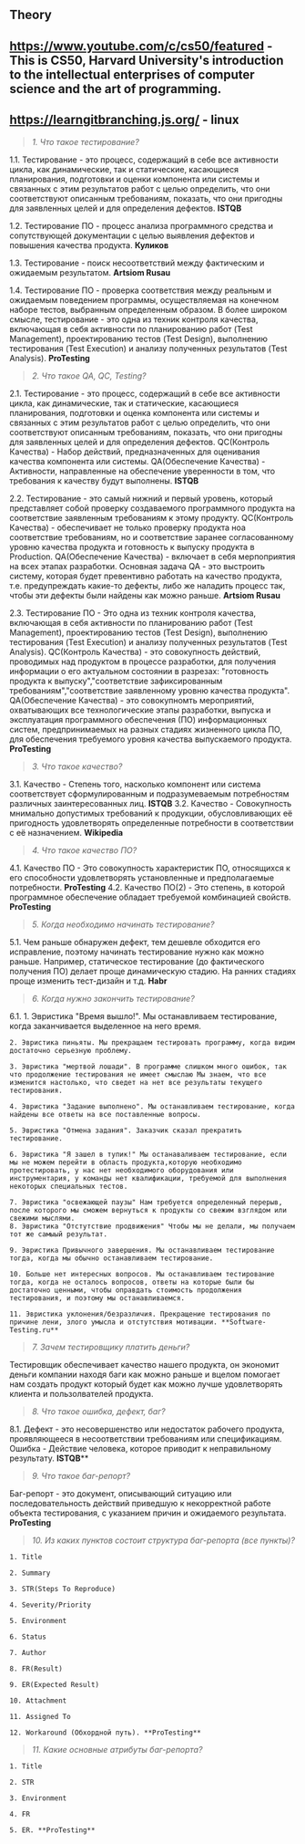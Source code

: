 ## Theory

## https://www.youtube.com/c/cs50/featured - This is CS50, Harvard University's introduction to the intellectual enterprises of computer science and the art of programming.

## https://learngitbranching.js.org/ - linux


>*1. Что такое тестирование?*

1.1. Тестирование - это процесс, содержащий в себе все активности цикла, как динамические, так и статические, касающиеся планирования, подготовки и оценки компонента или системы и связанных с этим результатов работ с целью определить, что они соответствуют описанным требованиям, показать, что они пригодны для заявленных целей и для определения дефектов. **ISTQB**

1.2. Тестирование ПО - процесс анализа программного средства и сопутствующей документации с целью выявления дефектов и повышения качества продукта. **Куликов**

1.3. Тестирование - поиск несоответствий между фактическим и ожидаемым результатом. **Artsiom Rusau**

1.4. Тестирование ПО - проверка соответствия между реальным и ожидаемым поведением программы, осуществляемая на конечном наборе тестов, выбранным определенным образом. В более широком смысле, тестирование - это одна из техник контроля качества, включающая в себя активности по планированию работ (Test Management), проектированию тестов (Test Design), выполнению тестирования (Test Execution) и анализу полученных результатов (Test Analysis). **ProTesting**

>*2. Что такое QA, QC, Testing?*

2.1. Тестирование - это процесс, содержащий в себе все активности цикла, как динамические, так и статические, касающиеся планирования, подготовки и оценка компонента или системы и связанных с этим 		  результатов работ с целью определить, что они соответствуют описанным требованиям, показать, что они пригодны для заявленных целей и для определения дефектов.
QC(Контроль Качества) - Набор действий, предназначенных для оценивания качества компонента или системы.
QA(Обеспечение Качества) - Активности, направленные на обеспечение уверенности в том, что требования к качеству будут выполнены. **ISTQB**

2.2. Тестирование - это самый нижний и первый уровень, который представляет собой проверку создаваемого программного продукта на соответствие заявленным требованиям к этому продукту.
QC(Контроль Качества) - обеспечивает не только проверку продукта ноа соответствие требованиям, но и соответствие заранее согласованному уровню качества продукта и готовность к выпуску продукта в Production.
QA(Обеспечение Качества) - включает в себя мерпоприятия на всех этапах разработки. Основная задача QA - это выстроить систему, которая будет превентивно работать на качество продукта, т.е. предупреждать какие-то дефекты, либо же наладить процесс так, чтобы эти дефекты были найдены как можно раньше. **Artsiom Rusau**

2.3. Тестирование ПО - Это одна из техник контроля качества, включающая в себя активности по планированию работ (Test Management), проектированию тестов (Test Design), выполнению тестирования (Test Execution) и анализу полученных результатов (Test Analysis).
QC(Контроль Качества) - это совокупность действий, проводимых над продуктом в процессе разработки, для получения информации о его актуальном состоянии в разрезах: "готовность продукта к выпуску","соответствие зафиксированным требованиям","соответствие заявленному уровню качества продукта".
QA(Обеспечение Качества) -  это совокупномть мероприятий, охватывающих все технологические этапы разработки, выпуска и эксплуатация программного обеспечения (ПО) информационных систем, предпринимаемых на разных стадиях жизненного цикла ПО, для обеспечения требуемого уровня качества выпускаемого продукта. **ProTesting**

>*3. Что такое качество?*

3.1. Качество - Степень того, насколько компонент или система соответствует сформулированным и подразумеваемым потребностям различных заинтересованных лиц. **ISTQB**
3.2. Качество - Совокупность мнимально допустимых требований к продукции, обусловливающих её пригодность удовлетворять определенные потребности в соответствии с её назначением. **Wikipedia**

>*4. Что такое качество ПО?*

4.1. Качество ПО - Это совокупность характеристик ПО, относящихся к его способности удовлетворять установленные и предполагаемые потребности. **ProTesting**
4.2. Качество ПО(2) - Это степень, в которой программное обеспечение обладает требуемой комбинацией свойств. **ProTesting**

>*5. Когда необходимо начинать тестирование?*

5.1. Чем раньше обнаружен дефект, тем дешевле обходится его исправление, поэтому начинать тестирование нужно как можно раньше. Например, статическое тестирование (до фактического получения ПО) делает проще динамическую стадию. На ранних стадиях проще изменить тест-дизайн и т.д. **Habr**

>*6. Когда нужно закончить тестирование?*

6.1.
	1. Эвристика "Время вышло!". Мы останавливаем тестирование, когда заканчивается выделенное на него время.
	
	2. Эвристика пиньяты. Мы прекращаем тестировать программу, когда видим достаточно серьезную проблему.
	
	3. Эвристика "мертвой лошади". В программе слишком много ошибок, так что продолжение тестирования не имеет смыслаю Мы знаем, что все изменится настолько, что сведет на нет все результаты текущего тестирования.
	
	4. Эвристика "Задание выполнено". Мы останавливаем тестирование, когда найдены все ответы на все поставленные вопросы.
	
	5. Эвристика "Отмена задания". Заказчик сказал прекратить тестирование.
	
	6. Эвристика "Я зашел в тупик!" Мы останаваливаем тестирование, если мы не можем перейти в область продукта,которую необходимо протестировать, у нас нет необходимого оборудования или инструментария, у команды нет квалификации, требуемой для выполнения некоторых специальных тестов.
	
	7. Эвристика "освежающей паузы" Нам требуется определенный перерыв, после которого мы сможем вернуться к продукты со свежим взглядом или свежими мыслями.
	8. Эвристика "Отстутствие продвижения" Чтобы мы не делали, мы получаем тот же самыый результат.
	
	9. Эвристика Привычного завершения. Мы останавливаем тестирование тогда, когда мы обычно останавливаем тестирование.
	
	10. Больше нет интересных вопросов. Мы останавливаем тестирование тогда, когда не осталось вопросов, ответы на которые были бы достаточно ценными, чтобы оправдать стоимость продолжения тестирования, и поэтому мы останавливаемся. 
	
	11. Эвристика уклонения/безразличия. Прекращение тестирования по причине лени, злого умысла и отстутствия мотивации. **Software-Testing.ru**
	
>*7. Зачем тестировщику платить деньги?*

Тестировщик обеспечивает качество нашего продукта, он экономит деньги компании находя баги как можно раньше и вцелом помогает нам создать продукт который будет как можно лучше удовлетворять клиента и пользолвателей продукта.

>*8. Что такое ошибка, дефект, баг?*

8.1. Дефект - это несовершенство или недостаток рабочего продукта, проявляющееся в несоответствии требованиям или спецификациям.
Ошибка - Действие человека, которое приводит к неправильному результату. **ISTQB****

>*9. Что такое баг-репорт?*

Баг-репорт - это документ, описывающий ситуацию или последовательность действий приведшую к некорректной работе объекта тестирования, с указанием причин и ожидаемого результата. **ProTesting**

>*10. Из каких пунктов состоит структура баг-репорта (все пункты)?*

	1. Title
	
	2. Summary
	
	3. STR(Steps To Reproduce)
	
	4. Severity/Priority
	
	5. Environment
	
	6. Status
	
	7. Author 
	
	8. FR(Result)
	
	9. ER(Expected Result)
	
	10. Attachment
	
	11. Assigned To
	
	12. Workaround (Обхордной путь). **ProTesting**
	
>*11. Какие основные атрибуты баг-репорта?*

	1. Title
	
	2. STR
	
	3. Environment
	
	4. FR
	
	5. ER. **ProTesting**

